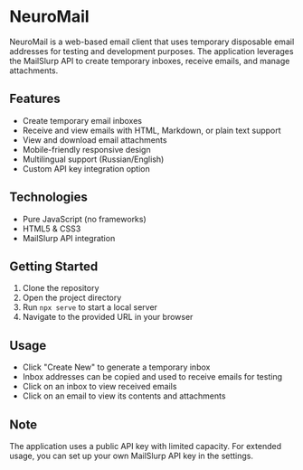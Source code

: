 # NeuroMail

NeuroMail is a web-based email client that uses temporary disposable email addresses for testing and development purposes. The application leverages the MailSlurp API to create temporary inboxes, receive emails, and manage attachments.

## Features

- Create temporary email inboxes
- Receive and view emails with HTML, Markdown, or plain text support
- View and download email attachments
- Mobile-friendly responsive design
- Multilingual support (Russian/English)
- Custom API key integration option

## Technologies

- Pure JavaScript (no frameworks)
- HTML5 & CSS3
- MailSlurp API integration

## Getting Started

1. Clone the repository
2. Open the project directory
3. Run `npx serve` to start a local server
4. Navigate to the provided URL in your browser

## Usage

- Click "Create New" to generate a temporary inbox
- Inbox addresses can be copied and used to receive emails for testing
- Click on an inbox to view received emails
- Click on an email to view its contents and attachments

## Note

The application uses a public API key with limited capacity. For extended usage, you can set up your own MailSlurp API key in the settings. 